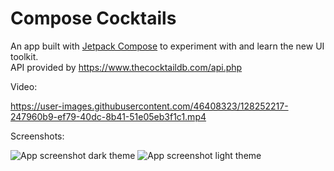 



# Compose Cocktails

An app built with [Jetpack Compose](https://developer.android.com/jetpack/compose) to experiment with and learn the new UI toolkit.  
API provided by https://www.thecocktaildb.com/api.php

Video:

https://user-images.githubusercontent.com/46408323/128252217-247960b9-ef79-40dc-8b41-51e05eb3f1c1.mp4


Screenshots:

![App screenshot dark theme](https://i.imgur.com/P2h4EVT.png)
![App screenshot light theme](https://i.imgur.com/rQpgY1U.png)
